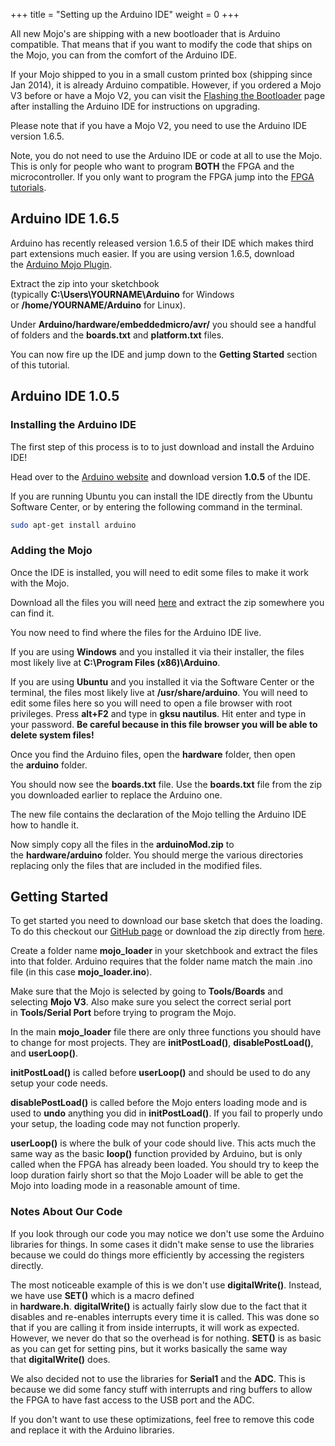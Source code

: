 +++
title = "Setting up the Arduino IDE"
weight = 0
+++

All new Mojo's are shipping with a new bootloader that is Arduino compatible. That means that if you want to modify the code that ships on the Mojo, you can from the comfort of the Arduino IDE.

If your Mojo shipped to you in a small custom printed box (shipping since Jan 2014), it is already Arduino compatible. However, if you ordered a Mojo V3 before or have a Mojo V2, you can visit the [Flashing the Bootloader](@/tutorials/mojo/mojo-bootloader.md) page after installing the Arduino IDE for instructions on upgrading.

Please note that if you have a Mojo V2, you need to use the Arduino IDE version 1.6.5.

Note, you do not need to use the Arduino IDE or code at all to use the Mojo. This is only for people who want to program **BOTH** the FPGA and the microcontroller. If you only want to program the FPGA jump into the [FPGA tutorials](@/tutorials/_index.md).

## Arduino IDE 1.6.5

Arduino has recently released version 1.6.5 of their IDE which makes third part extensions much easier. If you are using version 1.6.5, download the [Arduino Mojo Plugin](https://cdn.embeddedmicro.com/arduino/arduino-mojo-plugin.zip).

Extract the zip into your sketchbook (typically **C:\Users\YOURNAME\Arduino** for Windows or **/home/YOURNAME/Arduino** for Linux).

Under **Arduino/hardware/embeddedmicro/avr/** you should see a handful of folders and the **boards.txt** and **platform.txt** files.

You can now fire up the IDE and jump down to the **Getting Started** section of this tutorial.

## Arduino IDE 1.0.5

### Installing the Arduino IDE

The first step of this process is to to just download and install the Arduino IDE!

Head over to the [Arduino website](http://arduino.cc/en/Main/Software) and download version **1.0.5** of the IDE.

If you are running Ubuntu you can install the IDE directly from the Ubuntu Software Center, or by entering the following command in the terminal.

```bash
sudo apt-get install arduino
```

### Adding the Mojo

Once the IDE is installed, you will need to edit some files to make it work with the Mojo.

Download all the files you will need [here](https://cdn.embeddedmicro.com/arduino/arduinoMod.zip) and extract the zip somewhere you can find it.

You now need to find where the files for the Arduino IDE live.

If you are using **Windows** and you installed it via their installer, the files most likely live at **C:\Program Files (x86)\Arduino**.

If you are using **Ubuntu** and you installed it via the Software Center or the terminal, the files most likely live at **/usr/share/arduino**. You will need to edit some files here so you will need to open a file browser with root privileges. Press **alt+F2** and type in **gksu nautilus**. Hit enter and type in your password. **Be careful because in this file browser you will be able to delete system files!**

Once you find the Arduino files, open the **hardware** folder, then open the **arduino** folder.

You should now see the **boards.txt** file. Use the **boards.txt** file from the zip you downloaded earlier to replace the Arduino one.

The new file contains the declaration of the Mojo telling the Arduino IDE how to handle it.

Now simply copy all the files in the **arduinoMod.zip** to the **hardware/arduino** folder. You should merge the various directories replacing only the files that are included in the modified files.

## Getting Started

To get started you need to download our base sketch that does the loading. To do this checkout our [GitHub page](https://github.com/embmicro/mojo-arduino) or download the zip directly from [here](https://github.com/embmicro/mojo-arduino/archive/master.zip).

Create a folder name **mojo_loader** in your sketchbook and extract the files into that folder. Arduino requires that the folder name match the main .ino file (in this case **mojo_loader.ino**). 

Make sure that the Mojo is selected by going to **Tools/Boards** and selecting **Mojo V3**. Also make sure you select the correct serial port in **Tools/Serial Port** before trying to program the Mojo.

In the main **mojo_loader** file there are only three functions you should have to change for most projects. They are **initPostLoad()**, **disablePostLoad()**, and **userLoop()**.

**initPostLoad()** is called before **userLoop()** and should be used to do any setup your code needs.

**disablePostLoad()** is called before the Mojo enters loading mode and is used to **undo** anything you did in **initPostLoad()**. If you fail to properly undo your setup, the loading code may not function properly.

**userLoop()** is where the bulk of your code should live. This acts much the same way as the basic **loop()** function provided by Arduino, but is only called when the FPGA has already been loaded. You should try to keep the loop duration fairly short so that the Mojo Loader will be able to get the Mojo into loading mode in a reasonable amount of time.

### Notes About Our Code

If you look through our code you may notice we don't use some the Arduino libraries for things. In some cases it didn't make sense to use the libraries because we could do things more efficiently by accessing the registers directly. 

The most noticeable example of this is we don't use **digitalWrite()**. Instead, we have use **SET()** which is a macro defined in **hardware.h**. **digitalWrite()** is actually fairly slow due to the fact that it disables and re-enables interrupts every time it is called. This was done so that if you are calling it from inside interrupts, it will work as expected. However, we never do that so the overhead is for nothing. **SET()** is as basic as you can get for setting pins, but it works basically the same way that **digitalWrite()** does.

We also decided not to use the libraries for **Serial1** and the **ADC**. This is because we did some fancy stuff with interrupts and ring buffers to allow the FPGA to have fast access to the USB port and the ADC. 

If you don't want to use these optimizations, feel free to remove this code and replace it with the Arduino libraries.